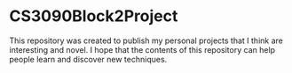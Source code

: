 # CS3090Block2Project
This repository was created to publish my personal projects that I think are interesting and novel. 
I hope that the contents of this repository can help people learn and discover new techniques.
